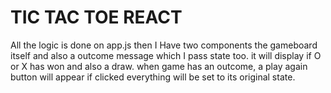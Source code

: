 # TIC TAC TOE REACT

All the logic is done on app.js then I Have two components the gameboard itself and also a outcome message which I pass state too.
it will display if O or X has won and also a draw. when game has an outcome, a play again button will appear if clicked everything will be set to its original state.
